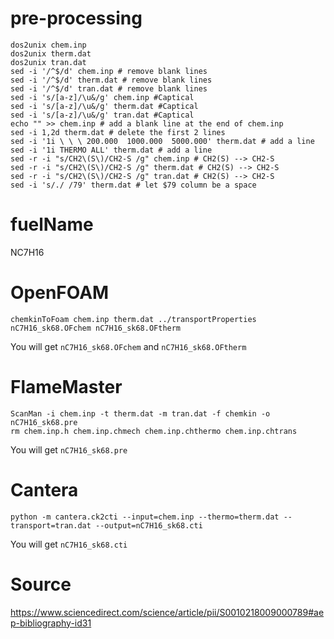 # pre-processing
```
dos2unix chem.inp
dos2unix therm.dat
dos2unix tran.dat
sed -i '/^$/d' chem.inp # remove blank lines
sed -i '/^$/d' therm.dat # remove blank lines
sed -i '/^$/d' tran.dat # remove blank lines
sed -i 's/[a-z]/\u&/g' chem.inp #Captical
sed -i 's/[a-z]/\u&/g' therm.dat #Captical
sed -i 's/[a-z]/\u&/g' tran.dat #Captical
echo "" >> chem.inp # add a blank line at the end of chem.inp
sed -i 1,2d therm.dat # delete the first 2 lines
sed -i '1i \ \ \ 200.000  1000.000  5000.000' therm.dat # add a line
sed -i '1i THERMO ALL' therm.dat # add a line
sed -r -i "s/CH2\(S\)/CH2-S /g" chem.inp # CH2(S) --> CH2-S
sed -r -i "s/CH2\(S\)/CH2-S /g" therm.dat # CH2(S) --> CH2-S
sed -r -i "s/CH2\(S\)/CH2-S /g" tran.dat # CH2(S) --> CH2-S
sed -i 's/./ /79' therm.dat # let $79 column be a space
```

# fuelName
NC7H16

# OpenFOAM
```
chemkinToFoam chem.inp therm.dat ../transportProperties nC7H16_sk68.OFchem nC7H16_sk68.OFtherm
```
You will get `nC7H16_sk68.OFchem` and `nC7H16_sk68.OFtherm`

# FlameMaster
```
ScanMan -i chem.inp -t therm.dat -m tran.dat -f chemkin -o nC7H16_sk68.pre
rm chem.inp.h chem.inp.chmech chem.inp.chthermo chem.inp.chtrans
```
You will get `nC7H16_sk68.pre`

# Cantera
```
python -m cantera.ck2cti --input=chem.inp --thermo=therm.dat --transport=tran.dat --output=nC7H16_sk68.cti
```
You will get `nC7H16_sk68.cti`

# Source

https://www.sciencedirect.com/science/article/pii/S0010218009000789#aep-bibliography-id31